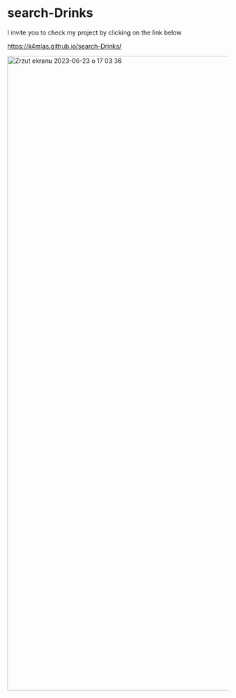 # search-Drinks

I invite you to check my project by clicking on the link below

https://k4mlas.github.io/search-Drinks/

<img width="1440" alt="Zrzut ekranu 2023-06-23 o 17 03 36" src="https://github.com/k4mlas/search-Drinks/assets/112805847/fbb4857c-251e-45b1-9b80-a9e68990a6ea">
